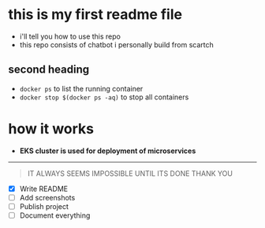 # this is my first readme file
- i'll tell you how to use this repo
- this repo consists of chatbot i personally build from scartch

## second heading
* `docker ps` to list the running container
* `docker stop $(docker ps -aq)` to stop all containers

# how it works
- **EKS cluster is used for deployment of microservices**

---

> IT ALWAYS SEEMS IMPOSSIBLE UNTIL ITS DONE THANK YOU



- [x] Write README
- [ ] Add screenshots
- [ ] Publish project
- [ ] Document everything
